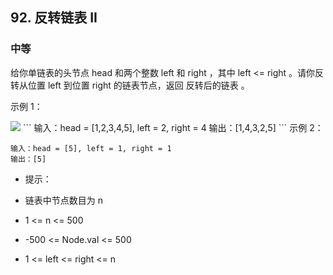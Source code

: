 ## 92. 反转链表 II
### 中等
给你单链表的头节点 head 和两个整数 left 和 right ，其中 left <= right 。请你反转从位置 left 到位置 right 的链表节点，返回 反转后的链表 。
 

示例 1：

<img src="https://assets.leetcode.com/uploads/2021/02/19/rev2ex2.jpg"/>
```
输入：head = [1,2,3,4,5], left = 2, right = 4
输出：[1,4,3,2,5]
```
示例 2：

```
输入：head = [5], left = 1, right = 1
输出：[5]
```
 

- 提示：

- 链表中节点数目为 n
- 1 <= n <= 500
- -500 <= Node.val <= 500
- 1 <= left <= right <= n
 
